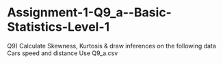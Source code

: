 # Assignment-1-Q9_a--Basic-Statistics-Level-1
Q9) Calculate Skewness, Kurtosis & draw inferences on the following data Cars speed and distance Use Q9_a.csv
